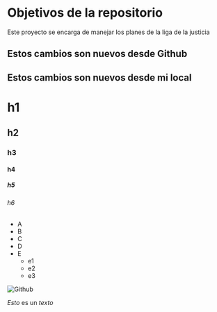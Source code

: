 # Objetivos de la repositorio

Este proyecto se encarga de manejar los planes de la liga de la justicia


## Estos cambios son nuevos desde Github
## Estos cambios son nuevos desde mi local

# h1
## h2
### h3
#### h4
##### h5
###### h6

* A
* B
* C
* D
* E
  * e1
  * e2
  * e3

![Github](https://ih1.redbubble.net/image.5183735661.3342/st,small,507x507-pad,600x600,f8f8f8.u1.jpg)

*Esto* es un _texto_
